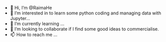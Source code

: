 - 👋 Hi, I’m @RaimaHe
- 👀 I’m interested in to learn some python coding and managing data with Jupyter...
- 🌱 I’m currently learning ...
- 💞️ I’m looking to collaborate if I find some good ideas to commercialise.
- 📫 How to reach me ...

<!---
RaimaHe/RaimaHe is a ✨ special ✨ repository because its `README.md` (this file) appears on your GitHub profile.
You can click the Preview link to take a look at your changes.
--->
